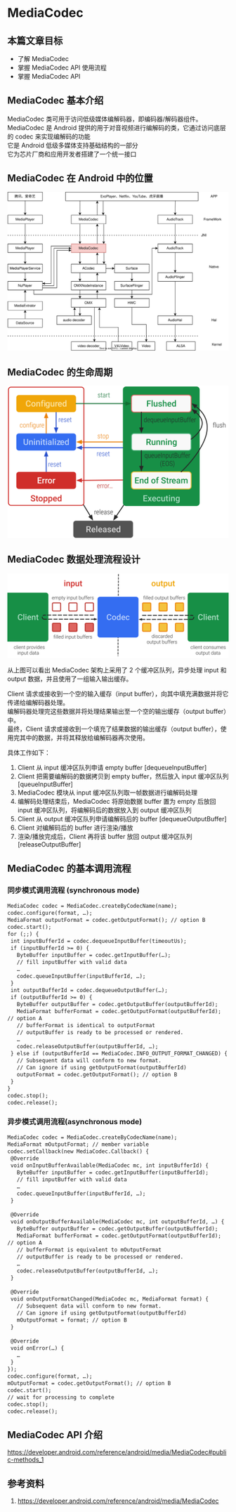 # MediaCodec

## 本篇文章目标

- 了解 MediaCodec
- 掌握 MediaCodec API 使用流程
- 掌握 MediaCodec API

## MediaCodec 基本介绍

MediaCodec 类可用于访问低级媒体编解码器，即编码器/解码器组件。  
MediaCodec 是 Android 提供的用于对音视频进行编解码的类，它通过访问底层的 codec 来实现编解码的功能  
它是 Android 低级多媒体支持基础结构的一部分  
它为芯片厂商和应用开发者搭建了一个统一接口

## MediaCodec 在 Android 中的位置

![](../../assets/mediacodec_in_android.svg)

## MediaCodec 的生命周期

![](../../assets/mediacodec_states.svg)

## MediaCodec 数据处理流程设计

![](../../assets/mediacodec_buffers.svg)

从上图可以看出 MediaCodec 架构上采用了 2 个缓冲区队列，异步处理 input 和 output 数据，并且使用了一组输入输出缓存。

Client 请求或接收到一个空的输入缓存（input buffer），向其中填充满数据并将它传递给编解码器处理。  
编解码器处理完这些数据并将处理结果输出至一个空的输出缓存（output buffer）中。  
最终，Client 请求或接收到一个填充了结果数据的输出缓存（output buffer），使用完其中的数据，并将其释放给编解码器再次使用。

具体工作如下：

1. Client 从 input 缓冲区队列申请 empty buffer [dequeueInputBuffer]
2. Client 把需要编解码的数据拷贝到 empty buffer，然后放入 input 缓冲区队列 [queueInputBuffer]
3. MediaCodec 模块从 input 缓冲区队列取一帧数据进行编解码处理
4. 编解码处理结束后，MediaCodec 将原始数据 buffer 置为 empty 后放回 input 缓冲区队列，将编解码后的数据放入到 output 缓冲区队列
5. Client 从 output 缓冲区队列申请编解码后的 buffer [dequeueOutputBuffer]
6. Client 对编解码后的 buffer 进行渲染/播放
7. 渲染/播放完成后，Client 再将该 buffer 放回 output 缓冲区队列 [releaseOutputBuffer]

## MediaCodec 的基本调用流程

### 同步模式调用流程 (synchronous mode)

```
MediaCodec codec = MediaCodec.createByCodecName(name);
codec.configure(format, …);
MediaFormat outputFormat = codec.getOutputFormat(); // option B
codec.start();
for (;;) {
 int inputBufferId = codec.dequeueInputBuffer(timeoutUs);
 if (inputBufferId >= 0) {
   ByteBuffer inputBuffer = codec.getInputBuffer(…);
   // fill inputBuffer with valid data
   …
   codec.queueInputBuffer(inputBufferId, …);
 }
 int outputBufferId = codec.dequeueOutputBuffer(…);
 if (outputBufferId >= 0) {
   ByteBuffer outputBuffer = codec.getOutputBuffer(outputBufferId);
   MediaFormat bufferFormat = codec.getOutputFormat(outputBufferId); // option A
   // bufferFormat is identical to outputFormat
   // outputBuffer is ready to be processed or rendered.
   …
   codec.releaseOutputBuffer(outputBufferId, …);
 } else if (outputBufferId == MediaCodec.INFO_OUTPUT_FORMAT_CHANGED) {
   // Subsequent data will conform to new format.
   // Can ignore if using getOutputFormat(outputBufferId)
   outputFormat = codec.getOutputFormat(); // option B
 }
}
codec.stop();
codec.release();
```

### 异步模式调用流程(asynchronous mode)

```
MediaCodec codec = MediaCodec.createByCodecName(name);
MediaFormat mOutputFormat; // member variable
codec.setCallback(new MediaCodec.Callback() {
 @Override
 void onInputBufferAvailable(MediaCodec mc, int inputBufferId) {
   ByteBuffer inputBuffer = codec.getInputBuffer(inputBufferId);
   // fill inputBuffer with valid data
   …
   codec.queueInputBuffer(inputBufferId, …);
 }

 @Override
 void onOutputBufferAvailable(MediaCodec mc, int outputBufferId, …) {
   ByteBuffer outputBuffer = codec.getOutputBuffer(outputBufferId);
   MediaFormat bufferFormat = codec.getOutputFormat(outputBufferId); // option A
   // bufferFormat is equivalent to mOutputFormat
   // outputBuffer is ready to be processed or rendered.
   …
   codec.releaseOutputBuffer(outputBufferId, …);
 }

 @Override
 void onOutputFormatChanged(MediaCodec mc, MediaFormat format) {
   // Subsequent data will conform to new format.
   // Can ignore if using getOutputFormat(outputBufferId)
   mOutputFormat = format; // option B
 }

 @Override
 void onError(…) {
   …
 }
});
codec.configure(format, …);
mOutputFormat = codec.getOutputFormat(); // option B
codec.start();
// wait for processing to complete
codec.stop();
codec.release();
```

## MediaCodec API 介绍

<https://developer.android.com/reference/android/media/MediaCodec#public-methods_1>

## 参考资料

1. <https://developer.android.com/reference/android/media/MediaCodec>
